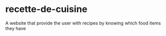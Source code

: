 # recette-de-cuisine
 A website that provide the user with recipes by knowing which food items they have
